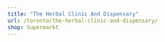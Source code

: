 ```yaml
---
title: "The Herbal Clinic And Dispensary"
url: /toronto/the-herbal-clinic-and-dispensary/
shop: Supermarkt
---
```


